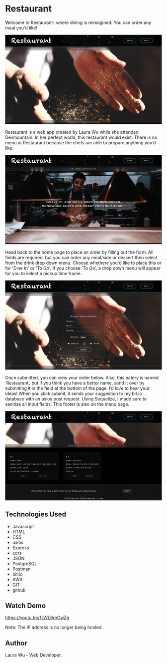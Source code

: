 # Restaurant

Welcome to Restaurant- where dining is reimagined. You can order any meal you'd like!

![Restaurant Landing Page](https://github.com/leemaiwu/Foundations-Capstone-Restaurant/blob/d250ba330e22529d93f53da4dda911ec49066b09/ReadMe-Images/Restaurant%20Landing%20Page.png)


Restaurant is a web app created by Laura Wu while she attended Devmountain. In her perfect world, this restaurant would exist. There is no menu at Restaurant because the chefs are able to prepare anything you’d like.


![Restaurant menu](https://github.com/leemaiwu/Foundations-Capstone-Restaurant/blob/e60cb037c617d3e1cbff882fa56edfaa5c4ac642/ReadMe-Images/Restaurant%20Menu.png)


Head back to the home page to place an order by filling out the form. All fields are required, but you can order any meal/side or dessert then select from the drink drop down menu. Choose whethere you'd like to place this or for 'Dine In' or 'To Go'. If you choose 'To Go', a drop down menu will appear for you to select a pickup time frame.


![Restaurant Order Form](https://github.com/leemaiwu/Foundations-Capstone-Restaurant/blob/e60cb037c617d3e1cbff882fa56edfaa5c4ac642/ReadMe-Images/Restaurant%20Order%20Form.png)


Once submitted, you can view your order below. Also, this eatery is named ‘Restaurant’, but if you think you have a better name, send it over by submitting it in the field at the bottom of the page. I’d love to hear your ideas! When you click submit, it sends your suggestion to my bit.io database with an axios post request. Using Sequelize, I made sure to sanitize all input fields. This footer is also on the menu page.


![Restaurant Order History and Footer](https://github.com/leemaiwu/Foundations-Capstone-Restaurant/blob/e60cb037c617d3e1cbff882fa56edfaa5c4ac642/ReadMe-Images/Restaurant%20Order%20History%20and%20Footer.png)


## Technologies Used
- Javascript
- HTML
- CSS
- axios
- Express
- cors
- JSON
- PostgreSQL
- Postman
- bit.io
- AWS
- GIT
- github

## Watch Demo
https://youtu.be/1sWL6roOwZg

Note: The IP address is no longer being hosted.

## Author
Laura Wu - Web Developer.